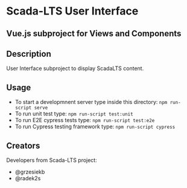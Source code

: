 # Scada-LTS User Interface

## Vue.js subproject for Views and Components

## Description

User Interface subproject to display ScadaLTS content.

## Usage

- To start a developmnent server type inside this directory: `npm run-script serve`
- To run unit test type: `npm run-script test:unit`
- To run E2E cypress tests type: `npm run-script test:e2e`
- To run Cypress testing framework type: `npm run-script cypress`

## Creators

Developers from Scada-LTS project:

- @grzesiekb
- @radek2s
